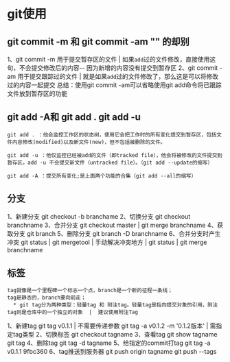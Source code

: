 # git使用

## git commit -m 和 git commit -am "" 的却别
1、git commit -m 用于提交暂存区的文件    | 如果`add`过的文件修改，直接使用这句，不会提交修改后的内容-- 因为新增的内容没有提交到暂存区
2、git commit -am 用于提交跟踪过的文件  | 就是如果`add`过的文件修改了，那么这是可以将修改过的内容一起提交
总结：使用git commit -am可以省略使用git add命令将已跟踪文件放到暂存区的功能


## git add -A和 git add .   git add -u
    git add . ：他会监控工作区的状态树，使用它会把工作时的所有变化提交到暂存区，包括文件内容修改(modified)以及新文件(new)，但不包括被删除的文件。

    git add -u ：他仅监控已经被add的文件（即tracked file），他会将被修改的文件提交到暂存区。add -u 不会提交新文件（untracked file）。（git add --update的缩写）

    git add -A ：提交所有变化;是上面两个功能的合集（git add --all的缩写）

## 分支
1、新建分支
    git checkout -b branchame
2、切换分支
    git checkout branchname
3、合并分支
    git checkout master  |  git merge branchname
4、获取分支
    git branch
5、删除分支
    git branch -D branchname
6、合并分支时产生冲突
    git status  |  git mergetool  |  手动解决冲突地方  |  git status  |  git merge branchname

## 标签
    tag就像是一个里程碑一个标志一个点，branch是一个新的征程一条线；
    tag是静态的，branch要向前走；
      * git tag分为两种类型：轻量tag 和 附注tag。轻量tag是指向提交对象的引用，附注tag则是仓库中的一个独立的对象  |  建议使用附注Tag
1、新建tag
    git tag v0.1.1  |  不需要传递参数
    git tag -a v0.1.2 -m '0.1.2版本'  |  需指定tag类型
2、切换标签
    git checkout tagname
3、查看tag
    git show tagname
    git tag
4、删除tag
    git tag -d tagname
5、给指定的commit打tag
    git tag -a v0.1.1 9fbc360
6、tag推送到服务器
    git push origin tagname
    git push --tags
